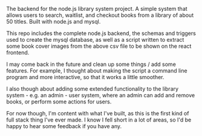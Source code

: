 <!-- Books dataset from: https://www.kaggle.com/datasets/dylanjcastillo/7k-books-with-metadata?resource=download -->
<!-- React frontend: // -->

The backend for the node.js library system project. A simple system that allows users to search, waitlist, and checkout books from a library of about 50 titles. Built with node.js and mysql.

This repo includes the complete node.js backend, the schemas and triggers used to create the mysql database, as well as a script written to extract some book cover images from the above csv file to be shown on the react frontend. 

I may come back in the future and clean up some things / add some features. For example, I thought about making the script a command line program and more interactive, so that it works a little smoother.

I also though about adding some extended functionality to the library system - e.g. an admin - user system, where an admin can add and remove books, or perform some actions for users.

For now though, I'm content with what I've built, as this is the first kind of full stack thing I've ever made. I know I fell short in a lot of areas, so I'd be happy to hear some feedback if you have any.
